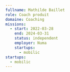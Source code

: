 ```yaml
---
fullname: Mathilde Baillet
role: Coach produit
domaine: Coaching
missions:
  - start: 2022-03-28
    end: 2024-03-31
    status: independent
    employer: Numa
    startups:
      - mobilic
startups:
  - mobilic
---
```

